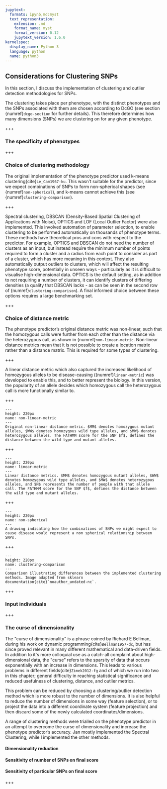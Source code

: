 ```yaml
---
jupytext:
  formats: ipynb,md:myst
  text_representation:
    extension: .md
    format_name: myst
    format_version: 0.12
    jupytext_version: 1.6.0
kernelspec:
  display_name: Python 3
  language: python
  name: python3
---
```


## Considerations for Clustering SNPs
[//]: # (TODO: Write this section)
[//]: # (TODO: Intrinsin dimensionality)
[//]: # (TODO: Explain that heterozygous SNPs can also be disease-causing and that sometimes we will be looking to score highly just homozygous people and sometimes homo and heterozygous people. Give examples from SNPedia. Maybe move this to overview?)
In this section, I discuss the implementation of clustering and outlier detection methodologies for SNPs.

[//]: # (TODO: Cross-ref to overview)
The clustering takes place per phenotype, with the distinct phenotypes and the SNPs associated with them are chosen according to DcGO (see section {numref}`dcgo-section` for further details). This therefore determines how many dimensions (SNPs) we are clustering on for any given phenotype.

+++

### The specificity of phenotypes
[//]: # (TODO: Write: show example of a DcGO "phenotype" with a weird combinations of phenotype terms.)

+++

### Choice of clustering methodology
The original implementation of the phenotype predictor used k-means clustering{cite}`Le_Cam1967-ku`. This wasn’t suitable for the predictor, since we expect combinations of SNPs to form non-spherical shapes (see {numref}`non-spherical`), and k-means cannot achieve this (see {numref}`clustering-comparison`).

+++

Spectral clustering, DBSCAN (Density-Based Spatial Clustering of Applications with Noise), OPTICS and LOF (Local Outlier Factor) were also implemented. This involved automation of parameter selection, to enable clustering to be performed automatically on thousands of phenotype terms. These methods have theoretical pros and cons with respect to the predictor. For example, OPTICS and DBSCAN do not need the number of clusters as an input, but instead require the minimum number of points required to form a cluster and a radius from each point to consider as part of a cluster, which has more meaning in this context. They also automatically output outliers to clusters, which will affect the resulting phenotype score, potentially in unseen ways - particularly as it is difficult to visualise high-dimensional data. OPTICS is the default setting, as in addition to not requiring a number of clusters, it can identify clusters of differing densities (a quality that DBSCAN lacks - as can be seen in the second row of {numref}`clustering-comparison`). A final informed choice between these options requires a large benchmarking set.

[//]: # (TODO: Comparison of kmeans, spectral, dbscan, optics and LOF for 2 phenotypes, e.g. using CAGI PGP)
[//]: # (TODO: Discuss how choice of k in kmeans and spectral, or choice of other hyperparameters effects the final score - which clustering methods are more/less sensitive)

+++

### Choice of distance metric
The phenotype predictor’s original distance metric was non-linear, such that the homozygous calls were further from each other than the distance via the heterozygous call, as shown in {numref}`non-linear-metric`. Non-linear distance metrics mean that it is not possible to create a location matrix rather than a distance matrix. This is required for some types of clustering.

[//]: # (TODO: Give examples - PCA - of known phenotypes for different distance metrics, e.g. one with small number of SNPs and one with more SNPs, e.g. maybe just 2-3 SNPs and maybe 30 with dimensionality reduction)
[//]: # (TODO: Sensitivity due to different distance metrics, on two known CAGI phenotypes)

+++

A linear distance metric which also captured the increased likelihood of homozygous alleles to be disease-causing ({numref}`linear-metric`) was developed to enable this, and to better represent the biology. In this version, the popularity of an allele decides which homozygous call the heterozygous call is more functionally similar to.

+++

```{figure} ../images/nonlinear_metric.png
---
height: 220px
name: non-linear-metric
---
Original non-linear distance metric. $MM$ denotes homozygous mutant alleles, $WW$ denotes homozygous wild type alleles, and $MW$ denotes heterozygous alleles. The FATHMM score for the SNP $f$, defines the distance between the wild type and mutant alleles.
```

+++

```{figure} ../images/linear_metric.png
---
height: 220px
name: linear-metric
---
Linear distance metrics. $MM$ denotes homozygous mutant alleles, $WW$ denotes homozygous wild type alleles, and $MW$ denotes heterozygous alleles, and $N$ represents the number of people with that allele call. The FATHMM score for the SNP $f$, defines the distance between the wild type and mutant alleles. 
```

+++

```{figure} ../images/clustering_snps.png
---
height: 220px
name: non-spherical
---
A drawing indicating how the combinations of SNPs we might expect to cause disease would represent a non spherical relationship between SNPs. 
```

+++

```{figure} ../images/clustering_comparison.png
---
height: 220px
name: clustering-comparison
---
Comparison illustrating differences between the implemented clustering methods. Image adapted from sklearn documentation{cite}`noauthor_undated-nc`.
```

+++

### Input individuals
[//]: # (TODO: Sensitivity of clustering score to background cohort)

+++

### The curse of dimensionality
The "curse of dimensionality" is a phrase coined by Richard E Bellman, during his work on dynamic programming{cite}`Bellman1957-dc`, but has since proved relevant in many different mathematical and data-driven fields. In addition to it's more colloquial use as a catch-all complaint about high-dimensional data, the "curse" refers to the sparsity of data that occurs exponentially with an increase in dimensions. This leads to various problems in different fields{cite}`Zimek2012-fg` and of which we run into two in this chapter; general difficulty in reaching statistical significance and reduced usefulness of clustering, distance, and outlier metrics.

This problem can be reduced by choosing a clustering/outlier detection method which is more robust to the number of dimensions. It is also helpful to reduce the number of dimensions in some way (feature selection), or to project the data into a different coordinate system (feature projection) and then discard some of the newly calculated coordinates/dimensions.

A range of clustering methods were trialled on the phenotype predictor in an attempt to overcome the curse of dimensionality and increase the phenotype predictor’s accuracy. Jan mostly implemented the Spectral Clustering, while I implemented the other methods.

#### Dimensionality reduction
[//]: # (TODO: When is dimensionality reduction appropriate? Correlation between SNPs, cooccurance of snps, FATHMM scores, Too many SNPs for a phenotype.)

#### Sensitivity of number of SNPs on final score
[//]: # (TODO: Show the effect of number of SNPs per phenotypes on the sensitivity of the final score to the FATHMM score. Choose a phenotype with many snps and randomly sample various numbers of them and see the how sensitive the results are.)

#### Sensitivity of particular SNPs on final score
[//]: # (TODO: Randomly delete SNPs and see how this effects the final score)
[//]: # (TODO: See how number of SNPs and randomly deleting them interacts)
[//]: # (TODO: Explain meaningfulness, show DcGO prediction, where SNP is in a gene which is not expressed in the tissue)

+++
